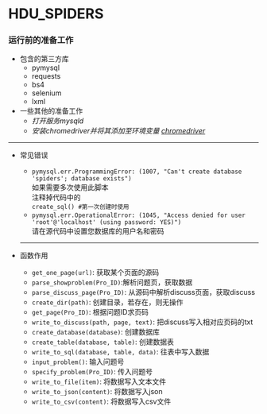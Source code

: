 # HDU_SPIDERS

### 运行前的准备工作
* 包含的第三方库
  * pymysql
  * requests
  * bs4
  * selenium 
  * lxml
* 一些其他的准备工作  
  * *打开服务mysqld*  
  * *安装chromedriver并将其添加至环境变量* *[chromedriver](https://sites.google.com/a/chromium.org/chromedriver/home)*  

- - -
* 常见错误
  * `pymysql.err.ProgrammingError: (1007, "Can't create database 'spiders'; database exists")`  
  如果需要多次使用此脚本  
  注释掉代码中的  
  `create_sql() #第一次创建时使用`
  * `pymysql.err.OperationalError: (1045, "Access denied for user 'root'@'localhost' (using password: YES)")`  
  请在源代码中设置您数据库的用户名和密码
  
  ---
* 函数作用
  * `get_one_page(url)`: 获取某个页面的源码
  * `parse_showproblem(Pro_ID)`:解析问题页，获取数据
  * `parse_discuss_page(Pro_ID)`: 从源码中解析discuss页面，获取discuss
  * `create_dir(path)`: 创建目录，若存在，则无操作
  * `get_page(Pro_ID)`: 根据问题ID求页码
  * `write_to_discuss(path, page, text)`: 把discuss写入相对应页码的txt
  * `create_database(database)`: 创建数据库
  * `create_table(database, table)`: 创建数据表
  * `write_to_sql(database, table, data)`: 往表中写入数据
  * `input_problem()`: 输入问题号
  * `specify_problem(Pro_ID)`: 传入问题号
  * `write_to_file(item)`: 将数据写入文本文件
  * `write_to_json(content)`: 将数据写入json
  * `write_to_csv(content)`: 将数据写入csv文件

